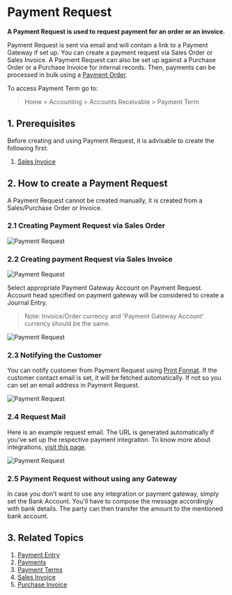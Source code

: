 <!-- add-breadcrumbs -->
# Payment Request

**A Payment Request is used to request payment for an order or an invoice.**

Payment Request is sent via email and will contain a link to a Payment Gateway if set up. You can create a payment request via Sales Order or Sales Invoice. A Payment Request can also be set up against a Purchase Order or a Purchase Invoice for internal records. Then, payments can be processed in bulk using a [Payment Order](/docs/user/manual/en/accounts/payment-order).

To access Payment Term go to:
> Home > Accounting > Accounts Receivable > Payment Term

## 1. Prerequisites
Before creating and using Payment Request, it is advisable to create the following first:

1. [Sales Invoice](/docs/user/manual/en/accounts/sales-invoice)

## 2. How to create a Payment Request
A Payment Request cannot be created manually, it is created from a Sales/Purchase Order or Invoice.

### 2.1 Creating Payment Request via Sales Order
<img class="screenshot" alt="Payment Request" src="{{docs_base_url}}/assets/img/accounts/pr-from-so.png">

### 2.2 Creating payment Request via Sales Invoice
<img class="screenshot" alt="Payment Request" src="{{docs_base_url}}/assets/img/accounts/pr-from-si.png">

Select appropriate Payment Gateway Account on Payment Request. Account head specified on payment gateway will 
be considered to create a Journal Entry.

> Note: Invoice/Order currency and 'Payment Gateway Account' currency should be the same.

<img class="screenshot" alt="Payment Request" src="{{docs_base_url}}/assets/img/accounts/pr-details-1.png">

### 2.3 Notifying the Customer
You can notify customer from Payment Request using [Print Format](/docs/user/manual/en/setting-up/print/print-format). If the customer contact email is set, it will be fetched automatically. If not so you can set an email address in Payment Request. 

<img class="screenshot" alt="Payment Request" src="{{docs_base_url}}/assets/img/accounts/pr-details-2.png">

### 2.4 Request Mail
Here is an example request email. The URL is generated automatically if you've set up the respective payment integration. To know more about integrations, [visit this page](/docs/user/manual/en/erpnext_integration).

<img class="screenshot" alt="Payment Request" src="{{docs_base_url}}/assets/img/accounts/pr-email.png">

### 2.5 Payment Request without using any Gateway

In case you don't want to use any integration or payment gateway, simply set the Bank Account. You'll have to compose the message accordingly with bank details. The party can then transfer the amount to the mentioned bank account.

## 3. Related Topics
1. [Payment Entry](/docs/user/manual/en/accounts/payment-entry)
1. [Payments](/docs/user/manual/en/accounts/payments)
1. [Payment Terms](/docs/user/manual/en/accounts/payment-terms)
1. [Sales Invoice](/docs/user/manual/en/accounts/sales-invoice)
1. [Purchase Invoice](/docs/user/manual/en/accounts/purchase-invoice)